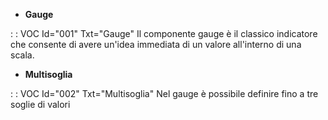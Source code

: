 - **Gauge**

 :  : VOC Id="001" Txt="Gauge"
Il componente gauge è il classico indicatore che consente di avere un'idea immediata di un valore all'interno di una scala.

- **Multisoglia**

 :  : VOC Id="002" Txt="Multisoglia"
Nel gauge è possibile definire fino a tre soglie di valori

